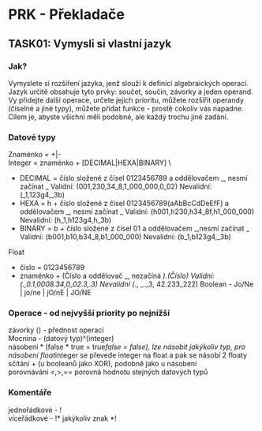 # PRK - Překladače

## TASK01: Vymysli si vlastní jazyk
### Jak?
Vymyslete si rozšíření jazyka, jenž slouží k definici algebraických operací. Jazyk určitě obsahuje tyto prvky: součet, součin, závorky a jeden operand. Vy přidejte další operace, určete jejich prioritu, můžete rozšířit operandy (číselné a jiné typy), můžete přidat funkce - prostě cokoliv vás napadne. Cílem je, abyste všichni měli podobné, ale každý trochu jiné zadání.

### Datové typy
Znaménko = +|- \
Integer = znaménko + [DECIMAL|HEXA|BINARY] \
  - DECIMAL = číslo složené z čísel 0123456789 a  oddělovačem _, nesmí začínat _  Validní: (001,230,34_8,1_000_000,0_02) Nevalidní: (_1,123g4,_3b)
  - HEXA = h + číslo složené z čísel 0123456789(aAbBcCdDeEfF) a oddělovačem _, nesmí začínat _ Validní: (h001,h230,h34_8f,h1_000_000) Nevalidní: (h_1,h123g4,h_3b)
  - BINARY = b + číslo složené z čísel 01 a oddělovačem _,nesmí začínat _ Validní: (b001,b10,b34_8,b1_000_000) Nevalidní: (b_1,b123g4,_3b)

Float
  - číslo = 0123456789
  - znaménko + (Číslo a oddělovač _, nezačíná _)*.(Číslo)* Validní: (.,0.1,0008.34,0_02.3,.3) Nevalidní (_., _._3, 42.233_222)
Boolean - Jo/Ne | jo/ne | jO/nE | JO/NE

### Operace - od nejvyšší priority po nejnížší
závorky () - přednost operací\
Mocnina - (datový typ)^(integer)\
násobení * (false * true = true*false = false), lze násobit jakýkoliv typ, pro násobení float*integer se převede integer na float a pak se násobí 2 floaty\
sčítání + (u booleanů jako XOR), podobně jako u násobení\
porovnávání <,>,== porovná hodnotu stejných datových typů

### Komentáře
jednořádkové - !\
víceřádkové - !* jakýkoliv znak *!



